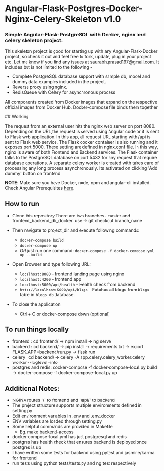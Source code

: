 <h1>Angular-Flask-Postgres-Docker-Nginx-Celery-Skeleton v1.0</h1>
<h3>Simple Angular-Flask-PostgreSQL with Docker, nginx and celery skeleton project.</h3>

This skeleton project is good for starting up with any Angular-Flask-Docker project, so check it out and feel free to fork, update, plug in your project etc. Let me know if you find any issues at saurabh.prasad197@gmail.com.
It includes but is not limited to the following -
* Complete PostgreSQL database support with sample db, model and dummy data examples included in the project.
* Reverse proxy using nginx.
* RedisQueue with Celery for asynchronous process 

<p>All components created from Docker images that expand on the respective official images from Docker Hub. Docker-compose file binds them together </p>
## Working
<p>The request from an external user hits the nginx web server on port 8080. Depending on the URL,the request is served using Angular code or it is sent to Flask web application. In this app, all request URL starting with /api is sent to Flask web service. The Flask docker container is also running and it exposes port 5000. These setting are defined in nginx.conf file. In this way, nginx is aware of both Frontend and Backend services. The Flask container talks to the PostgreSQL database on port 5432 for any request that require database operations. A separate celery worker is created with takes care of processing any long process asynchronously. Its activated on clicking 'Add dummy' button on frontend</p>

**NOTE**: Make sure you have Docker, node, npm and angular-cli installed. Check Angular
Prerequisites [here](https://github.com/angular/angular-cli#prerequisites).

## How to run
- Clone this repository
There are two branches- master and frontend_backend_db_docker. use -> git checkout branch_name
- Then navigate to project_dir and execute following commands:
  - `docker-compose build`
  - `docker-compose up`
  - _OR_ just run one command: `docker-compose -f docker-compose.yml up --build`
 
- Open Browser and type following URL:
    - `localhost:8080` - frontend landing page using nginx 
    - `localhost:4200` - frontend app
    - `localhost:5000/api/health` - Health check from backend
    - `http://localhost:5000/api/blogs` - Fetches all blogs from `blogs` table in `blogs_db` database.


- To close the application
    - Ctrl + C or docker-compose down (optional)

## To run things locally
- frontend : cd frontend/ -> npm install -> ng serve
- backend : cd backend/ -> pip install -r requirements.txt -> export FLASK_APP=backend/run.py -> flask run
- celery : cd backend/ -> celery -A app.celery.celery_worker.celery worker --loglevel=info
- postgres and redis: docker-compose -f docker-compose-local.py build -> docker-compose -f docker-compose-local.py up

## Additional Notes:
-   NGINX routes '/' to frontend and '/api/' to backend
-   The project structure supports multiple environments defined in setting.py
-   Edit environment variables in .env and .env_docker
-   ENV variables are loaded through setting.py
-   Some helpful commands are provided in Makefile
     - Eg. make backend-access
- docker-compose-local.yml has just postgresql and redis
- postgres has health check that ensures backend is deployed once postgres is up
- I have written some tests for backend using pytest and jasmine/karma for frontend
- run tests using python tests/tests.py and ng test respectively
 

